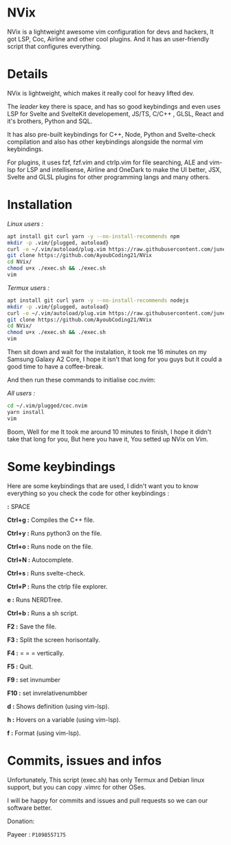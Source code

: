 # NVix
NVix is a lightweight awesome vim configuration for devs and hackers, It got LSP, Coc, Airline and other cool plugins. And it has an user-friendly script that configures everything.
# Details
NVix is lightweight, which makes it really cool for heavy lifted dev.

The *leader* key there is space, and has so good keybindings and even uses LSP for Svelte and SvelteKit developement, JS/TS, C/C++ , GLSL, React and it's brothers, Python and SQL.

It has also pre-built keybindings for C++, Node, Python and Svelte-check compilation and also has other keybindings alongside the normal vim keybindings.

For plugins, it uses fzf, fzf.vim and ctrlp.vim for file searching, ALE and vim-lsp for LSP and intellisense, Airline and OneDark to make the UI better, JSX, Svelte and GLSL plugins for other programming langs and many others.

# Installation

*Linux users :*

```sh
apt install git curl yarn -y --no-install-recommends npm
mkdir -p .vim/{plugged, autoload}
curl -o ~/.vim/autoload/plug.vim https://raw.githubusercontent.com/junegunn/vim-plug/master/plug.vim
git clone https://github.com/AyoubCoding21/NVix
cd NVix/
chmod u+x ./exec.sh && ./exec.sh
vim
```

*Termux users :*

```sh
apt install git curl yarn -y --no-install-recommends nodejs
mkdir -p .vim/{plugged, autoload}
curl -o ~/.vim/autoload/plug.vim https://raw.githubusercontent.com/junegunn/vim-plug/master/plug.vim
git clone https://github.com/AyoubCoding21/NVix
cd NVix/
chmod u+x ./exec.sh && ./exec.sh
vim
```

Then sit down and wait for the instalation, it took me 16 minutes on my Samsung Galaxy A2 Core, I hope it isn't that long for you guys but it could a good time to have a coffee-break.

And then run these commands to initialise coc.nvim:

*All users :*

```sh
cd ~/.vim/plugged/coc.nvim
yarn install
vim
```

Boom, Well for me It took me around 10 minutes to finish, I hope it didn't take that long for you, But here you have it, You setted up NVix on Vim.

# Some keybindings

Here are some keybindings that are used, I didn't want you to know everything so  you check the code for other keybindings :

**<leader> :** SPACE

**Ctrl+g :** Compiles the C++ file.

**Ctrl+y :** Runs python3 on the file.

**Ctrl+o :** Runs node on the file.

**Ctrl+N :** Autocomplete.

**Ctrl+s :** Runs svelte-check.

**Ctrl+P :** Runs the ctrlp file explorer.

**<leader>e :** Runs NERDTree.

**Ctrl+b :** Runs a sh script.

**F2 :** Save the file.

**F3 :** Split the screen horisontally.

**F4 :**   =    =     =   vertically.

**F5 :** Quit.

**F9 :** set invnumber

**F10 :** set invrelativenumbber

**<leader>d :** Shows definition (using vim-lsp).

**<leader>h :** Hovers on a variable (using vim-lsp).

**<leader>f :** Format (using vim-lsp).



# Commits, issues and infos

Unfortunately, This script (exec.sh) has only Termux and Debian linux support, but you can copy .vimrc for other OSes.

I will be happy for commits and issues and pull requests so we can our software better.

Donation:

Payeer : ```P1098557175```
